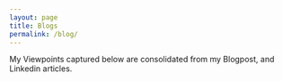 ```yaml
---
layout: page
title: Blogs
permalink: /blog/
---
```

My Viewpoints captured below are consolidated from my Blogpost, and Linkedin articles. 